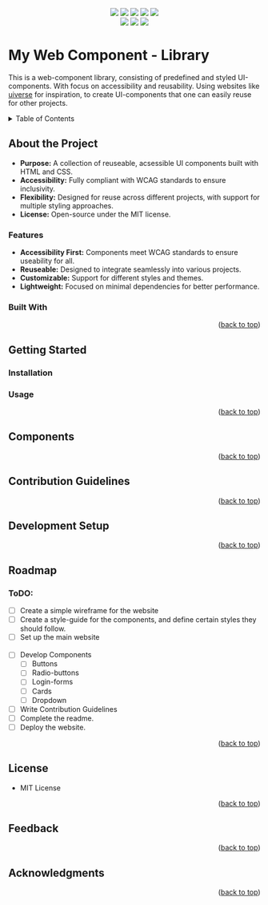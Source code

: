 <a id="readme-top"></a>

<p align="center">
    <img src="https://img.shields.io/github/issues/NorskViking/my-web-components.svg">
    <img src="https://img.shields.io/github/issues-closed/NorskViking/my-web-components.svg">
    <img src="https://img.shields.io/github/issues-pr/NorskViking/my-web-components.svg">
    <img src="https://img.shields.io/github/issues-pr-closed/NorskViking/my-web-components.svg">
    <img src="https://img.shields.io/github/license/NorskViking/my-web-components.svg">
    <br>
    <img src="https://img.shields.io/badge/HTML5-E34F26?style=for-the-badge&logo=html5&logoColor=white">
    <img src="https://img.shields.io/badge/CSS3-1572B6?style=for-the-badge&logo=css3&logoColor=white">
    <img src="https://img.shields.io/badge/TypeScript-007ACC?style=for-the-badge&logo=typescript&logoColor=white">
</p>


# My Web Component - Library
This is a web-component library, consisting of predefined and styled UI-components. With focus on accessibility and reusability.
Using websites like [uiverse](www.uiverse.io) for inspiration, to create UI-components that one can easily reuse for other projects.

<!-- TABLE OF CONTENTS -->
<details>
    <summary>Table of Contents</summary>
    <ol>
        <li>
            <a href="#about-the-project">About the Project</a>
            <ul>
                <li><a href="#features">Features</a></li>
                <li><a href="#built-with">Built with</a></li>
            </ul>
        </li>
        <li><a href="#getting-started">Getting Started</a></li>
            <ul>
                <li><a href="#installation">Installation</a></li>
                <li><a href="#usage">Usage</a></li>
            </ul>
        <li><a href="#components">Components</a></li>
        <li><a href="#contribution-guidelines">Contribution Guidelines</a></li>
        <li><a href="#development-setup">Development Setup</a></li>
        <li><a href="#roadmap">Roadmap</a></li>
        <li><a href="#license">License</a></li>
        <li><a href="#feedback">Feedback</a></li>
        <li><a href="#acknowledgments">Acknowledgments</a></li>
    </ol>
</details>

<!-- ABOUT THE PROJECT -->
## About the Project
- **Purpose:** A collection of reuseable, acsessible UI components built with HTML and CSS.
- **Accessibility:** Fully compliant with WCAG standards to ensure inclusivity.
- **Flexibility:** Designed for reuse across different projects, with support for multiple styling approaches.
- **License:** Open-source under the MIT license.

<!-- FEATURES -->
### Features
- **Accessibility First:** Components meet WCAG standards to ensure useability for all.
- **Reuseable:** Designed to integrate seamlessly into various projects.
- **Customizable:** Support for different styles and themes.
- **Lightweight:** Focused on minimal dependencies for better performance.

<!-- BUILT WITH -->
### Built With

<p align="right">(<a href="#readme-top">back to top</a>)</p>

<!-- GETTING STARTED -->
## Getting Started


<!-- INSTALLATION -->
### Installation

<!-- USAGE -->
### Usage

<p align="right">(<a href="#readme-top">back to top</a>)</p>

<!-- COMPONENTS -->
## Components

<p align="right">(<a href="#readme-top">back to top</a>)</p>

<!-- CONTRIBUTION GUIDELINES -->
## Contribution Guidelines

<p align="right">(<a href="#readme-top">back to top</a>)</p>

<!-- DEVELOPMENT SETUP -->
## Development Setup

<p align="right">(<a href="#readme-top">back to top</a>)</p>

<!-- ROADMAP -->
## Roadmap

### ToDO:
- [ ] Create a simple wireframe for the website
- [ ] Create a style-guide for the components, and define certain styles they should follow.
- [ ] Set up the main website 
<br><br />
- [ ] Develop Components
    - [ ] Buttons
    - [ ] Radio-buttons
    - [ ] Login-forms
    - [ ] Cards
    - [ ] Dropdown

- [ ] Write Contribution Guidelines
- [ ] Complete the readme.
- [ ] Deploy the website.

<p align="right">(<a href="#readme-top">back to top</a>)</p>

<!-- LICENSE -->
## License 
- MIT License

<p align="right">(<a href="#readme-top">back to top</a>)</p>

<!-- FEEDBACK -->
## Feedback

<p align="right">(<a href="#readme-top">back to top</a>)</p>

<!-- ACKNOWLEDGMENTS -->
## Acknowledgments 

<p align="right">(<a href="#readme-top">back to top</a>)</p>